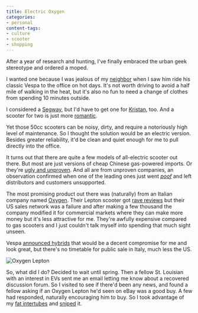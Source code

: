 ```yaml
---
title: Electric Oxygen
categories:
- personal
content-tags:
- culture
- scooter
- shopping
---
```


After a year of research and hunting, I've finally embraced the urban geek stereotype and ordered a moped.

I wanted one because I was jealous of my [neighbor][1] when I saw him ride his classic Vespa to the office on hot days.  It's not worth driving to avoid a half mile of walking in the heat, but it's also no fun to need a change of clothes from spending 10 minutes outside.

I considered a [Segway][2], but I'd have to get one for [Kristan][3], too.  And a scooter for two is just more [romantic][4].

Yet those 50cc scooters can be noisy, dirty, and require a notoriously high level of maintenance.  So I thought the solution would be an electric version.  Besides greater reliability, it'd be clean and quiet enough for me to pull directly into the office.

It turns out that there are quite a few models of all-electric scooter out there.  But most are just versions of cheap Chinese gas-powered imports.  Or they're [ugly and unproven][5].  And all are from unproven companies, an observation confirmed when one of the leading ones just went [_poof_][6] and left distributors and customers unsupported.

The most promising product out there was (naturally) from an Italian company named [Oxygen][7].  Their Lepton scooter got [rave reviews][8] but their US sales network was a failure and after making a few thousand the company modified it for commercial markets where they can make more money but it's less attractive for me.  They're awfully expensive compared to gas scooters and I just couldn't talk myself into spending that much sight unseen.

Vespa [announced hybrids][9] that would be a decent compromise for me and look great, but there's no timetable for public sale in Italy, much less the US.

![Oxygen Lepton](/media/2007-02-09-electric-oxygen/lepton.thumbnail.jpg)

So, what did I do?  Decided to wait until spring.  Then a fellow St. Louisian with an interest in EVs sent me an email letting me know about a recovered discussion forum.  So I visited to see if there'd been any news, and found a fellow asking if an Oxygen Lepton he'd seen on eBay was a good buy.  A few had responded, naturally encouraging him to buy.  So I took advantage of my [fat intertubes][12] and [sniped][13] it.

   [1]: http://www.windcapitalgroup.com/tom_carnahan.html
   [2]: http://www.segway.com/personal-transporter/model_i2_Commuter.html
   [3]: http://almost.gerwitz.com/
   [4]: http://www.imdb.com/gallery/mptv/1196/Mptv/1196/9202_0019.jpg.html
   [5]: http://www.evadermotorsports.com/
   [6]: http://visforvoltage.net/blog-entry/394-e-max-blog-big-breakup-china-v-germany
   [7]: http://www.oxygenworld.it/
   [8]: http://www.evworld.com/view.cfm?page=article&storyid=871
   [9]: http://www.retrothing.com/2006/04/introducing_two.html
   [12]: http://www.speakeasy.net/refer/184272
   [13]: http://www.auctioninsights.info/how-to-snipe-on-ebay.html
